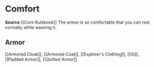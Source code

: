 ﻿---
id: '203'
name: Comfort
rarity: Common
source: '[[DATABASE/source/Core Rulebook|Core Rulebook]]'
trait:
- Comfort
type: Trait

---
# Comfort

**Source** [[Core Rulebook]] 
The armor is so comfortable that you can rest normally while wearing it.

## Armor

[[Armored Cloak]], [[Armored Coat]], [[Explorer's Clothing]], [[Gi]], [[Padded Armor]], [[Quilted Armor]]